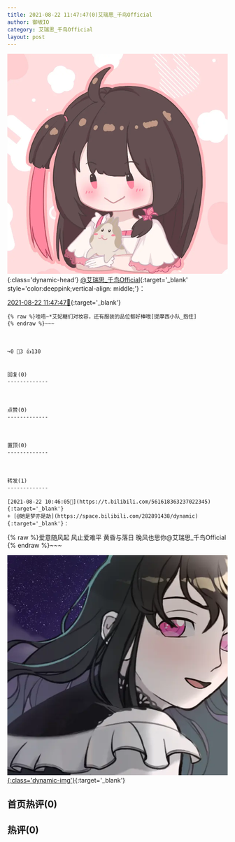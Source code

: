 ```yaml
---
title: 2021-08-22 11:47:47(0)艾瑞思_千鸟Official
author: 御坂IO
category: 艾瑞思_千鸟Official
layout: post
---
```


![img](/images/7e08840c56f251de28bdf766b647bd5fe9a5d50a.jpg){:class='dynamic-head'}
[@艾瑞思_千鸟Official](https://space.bilibili.com/1090010845/dynamic){:target='_blank' style='color:deeppink;vertical-align: middle;'}：

[2021-08-22 11:47:47🔗](https://t.bilibili.com/561634263210273276){:target='_blank'}

~~~
{% raw %}哇唔~*艾妃糖们对妆容，还有服装的品位都好棒哦[提摩西小队_抱住]
{% endraw %}~~~



↪️0 💬3 👍130


回复(0)
-------------



点赞(0)
-------------



置顶(0)
-------------



转发(1)
-------------

[2021-08-22 10:46:05🔗](https://t.bilibili.com/561618363237022345){:target='_blank'}
+ [@她是梦亦是劫](https://space.bilibili.com/282891438/dynamic){:target='_blank'}：
~~~
{% raw %}爱意随风起 风止爱难平 黄昏与落日 晚风也思你@艾瑞思_千鸟Official 
{% endraw %}~~~


[![img](/images/afb7072e2e379d11bd8f85b2eb19eb319e4b11b5.png){:class='dynamic-img'}](/images/afb7072e2e379d11bd8f85b2eb19eb319e4b11b5.png){:target='_blank'}




首页热评(0)
-------------



热评(0)
-------------



